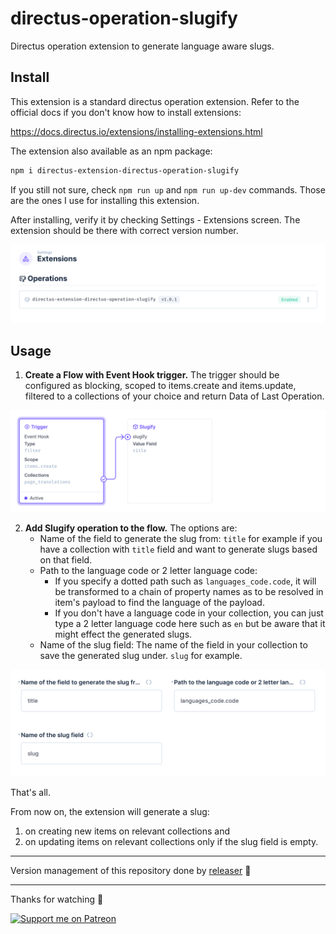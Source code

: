 # directus-operation-slugify
Directus operation extension to generate language aware slugs.

## Install
This extension is a standard directus operation extension. Refer to the official docs if you don't know how to install extensions:

https://docs.directus.io/extensions/installing-extensions.html

The extension also available as an npm package:
```sh
npm i directus-extension-directus-operation-slugify
```

If you still not sure, check `npm run up` and `npm run up-dev` commands. Those are the ones I use for installing this extension.

After installing, verify it by checking Settings - Extensions screen. The extension should be there with correct version number.

![Directus Operation Slugify Verify Installation](media/verify.png?raw=true)

## Usage
1. **Create a Flow with Event Hook trigger.** The trigger should be configured as blocking, scoped to items.create and items.update, filtered to a collections of your choice and return Data of Last Operation.

![Directus Operation Slugify Setup](media/flow.png?raw=true)

2. **Add Slugify operation to the flow.** The options are:
   - Name of the field to generate the slug from: `title` for example if you have a collection with `title` field and want to generate slugs based on that field.
   - Path to the language code or 2 letter language code:
     - If you specify a dotted path such as `languages_code.code`, it will be transformed to a chain of property names as to be resolved in item's payload to find the language of the payload.
     - If you don't have a language code in your collection, you can just type a 2 letter language code here such as `en` but be aware that it might effect the generated slugs.
   - Name of the slug field: The name of the field in your collection to save the generated slug under. `slug` for example.

![Directus Operation Slugify Setup](media/options.png?raw=true)

That's all.

From now on, the extension will generate a slug:
1. on creating new items on relevant collections and
2. on updating items on relevant collections only if the slug field is empty.

---

Version management of this repository done by [releaser](https://github.com/muratgozel/node-releaser) 🚀

---

Thanks for watching 🐬

[![Support me on Patreon](https://cdn.muratgozel.com.tr/support-me-on-patreon.v1.png)](https://patreon.com/muratgozel?utm_medium=organic&utm_source=github_repo&utm_campaign=github&utm_content=join_link)

